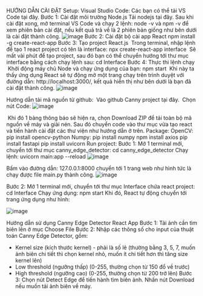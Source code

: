 HƯỚNG DẪN CÀI ĐẶT
Setup:
Visual Studio Code: Các bạn có thể tải VS Code tại đây.
Bước 1: Cài đặt môi trường Node.js
­Tải nodejs tại đây.
­Sau khi cài đặt xong, mở terminal VS Code và chạy 2 lệnh: node -v và npm -v để xem phiên bản cài đặt, nếu kết quả trả về là 2 phiên bản giống như bên dưới là cài đặt thành công.
     ![image](https://github.com/NguyenHangg2310/canny_edge_detector/assets/121224475/54eed251-e97b-40ad-bdff-56e1dc89b4d3)
Bước 2: Cài đặt bộ cài app React
npm install -g create-react-app
Bước 3: Tạo project React.js
­	Trong terminal, nhập lệnh để tạo 1 react project có tên là interface: 
npx create-react-app interface
­	Sẽ mất vài phút để tạo project, sau đó bạn có thể chuyển hướng tới thư mục interface bằng cách chạy lệnh sau:
cd Interface
Bước 4: Thực thi lệnh chạy
­	Khởi động máy chủ Node và chạy ứng dụng của bạn: npm start
­	Khi này ta thấy ứng dụng React sẽ tự động mở một trang chạy trên trình duyệt với đường dẫn: http://localhost:3000/, kết quả hiển thị như bên dưới là bạn đã cài đặt thành công.
         ![image](https://github.com/NguyenHangg2310/canny_edge_detector/assets/121224475/ea560c72-6e58-4229-8b76-a7867fc2841f)


Hướng dẫn tải mã nguồn từ github:
­	Vào github Canny project tại đây. 
­	Chọn nút Code:
 ![image](https://github.com/NguyenHangg2310/canny_edge_detector/assets/121224475/2345a2dc-054a-48bd-9f06-760875d09db4)

­	Khi đó 1 bảng thông báo sẽ hiện ra, chọn Download ZIP để tải toàn bộ mã nguồn về máy và giải nén. Sau đó chuyển code vào thư mục vừa tạo react và tiến hành cài đặt các thư viện như hướng dẫn ở trên.
Package:
OpenCV: pip install opencv-python
Numpy: 	pip install numpy
npm install axios
pip install fastapi
pip install uvicorn
Run project:
Bước 1: Mở 1 terminal mới, chuyển tới thư mục canny_edge_detector:
		cd canny_edge_detector
		Chạy lệnh: uvicorn main:app --reload
 ![image](https://github.com/NguyenHangg2310/canny_edge_detector/assets/121224475/e6d8c016-5f5f-4ed4-817e-f06c18a35eba)

Bấm vào đường dẫn: 127.0.0.1:8000 chuyển tới 1 trang web như hình tức là chạy được file main.py thành công.
 ![image](https://github.com/NguyenHangg2310/canny_edge_detector/assets/121224475/8f3bb89a-f9c8-48b5-a5de-5d5e7ee43e21)

Bước 2: Mở 1 terminal mới, chuyển tới thư mục Interface chứa react project:
				cd Interface
Chạy ứng dụng: npm start
Khi đó, React tự động chuyển tới trang ứng dụng như hình:
 
![image](https://github.com/NguyenHangg2310/canny_edge_detector/assets/121224475/b506231a-c2ac-4762-8785-a25b1abffad9)


Hướng dẫn sử dụng Canny Edge Detector React App
Bước 1: Tải ảnh cần tìm biên lên ở mục Choose File
Bước 2: Nhập các thông số cho input của thuật toán Canny Edge Detector, gồm:
- Kernel size (kích thước kernel) - phải là số lẻ (thường bằng 3, 5, 7, muốn ảnh biên chi tiết thì chọn kernel nhỏ, muốn ít chi tiết hơn thì tăng size kernel lên)
- Low threshold (ngưỡng thấp) (0-255, thường chọn từ 150 đổ về trước)
- High threshold (ngưỡng cao) (0-255, thường chọn từ 200 trở lên)
Bước 3: Chọn nút Detect Edge để tiến hành tìm biên ảnh.
Nhấn nút Download nếu muốn tải ảnh biên về máy.

